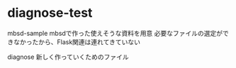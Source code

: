 # diagnose-test

mbsd-sample
mbsdで作った使えそうな資料を用意
必要なファイルの選定ができなかったから、Flask関連は連れてきていない

diagnose
新しく作っていくためのファイル